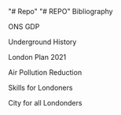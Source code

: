 "# Repo" 
"# REPO" 
Bibliography

ONS GDP

Underground History

London Plan 2021

Air Pollution Reduction

Skills for Londoners

City for all Londonders
